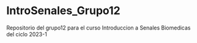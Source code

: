 # IntroSenales_Grupo12
Repositorio del grupo12 para el curso Introduccion a Senales Biomedicas del ciclo 2023-1
